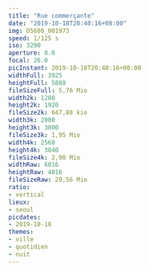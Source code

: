```yaml
---
title: "Rue commerçante"
date: "2019-10-18T20:40:16+08:00"
img: D5600_001973
speed: 1/125 s
iso: 3200
aperture: 8.0
focal: 26.0
picInstant: 2019-10-18T20:40:16+08:00
widthFull: 3925
heightFull: 5888
fileSizeFull: 5,76 Mio
width2k: 1280
height2k: 1920
fileSize2k: 647,88 kio
width3k: 2000
height3k: 3000
fileSize3k: 1,95 Mio
width4k: 2560
height4k: 3840
fileSize4k: 2,90 Mio
widthRaw: 6016
heightRaw: 4016
fileSizeRaw: 29,56 Mio
ratio:
- vertical
lieux:
- seoul
picdates:
- 2019-10-18
themes:
- ville
- quotidien
- nuit
---
```


